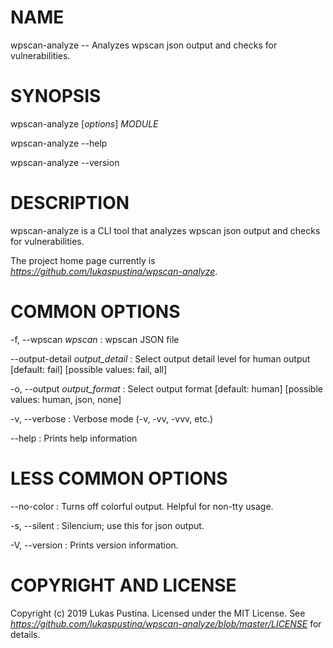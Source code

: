 # NAME

wpscan-analyze -- Analyzes wpscan json output and checks for vulnerabilities.


# SYNOPSIS

wpscan-analyze [*options*] *MODULE*

wpscan-analyze --help

wpscan-analyze --version


# DESCRIPTION

wpscan-analyze is a CLI tool that analyzes wpscan json output and checks for vulnerabilities.

The project home page currently is *https://github.com/lukaspustina/wpscan-analyze*.


# COMMON OPTIONS

-f, --wpscan *wpscan*
: wpscan JSON file

--output-detail *output_detail*
: Select output detail level for human output [default: fail]  [possible values: fail, all]

-o, --output *output_format*
: Select output format [default: human]  [possible values: human, json, none]

-v, --verbose
: Verbose mode (-v, -vv, -vvv, etc.)

--help
: Prints help information


# LESS COMMON OPTIONS

--no-color
: Turns off colorful output. Helpful for non-tty usage.

-s, --silent
: Silencium; use this for json output.

-V, --version
: Prints version information.


# COPYRIGHT AND LICENSE

Copyright (c) 2019 Lukas Pustina. Licensed under the MIT License. See *https://github.com/lukaspustina/wpscan-analyze/blob/master/LICENSE* for details.

